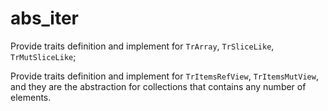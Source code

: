 # abs_iter

Provide traits definition and implement for `TrArray`, `TrSliceLike`, `TrMutSliceLike`;

Provide traits definition and implement for `TrItemsRefView`, `TrItemsMutView`,
and they are the abstraction for collections that contains any number of elements.